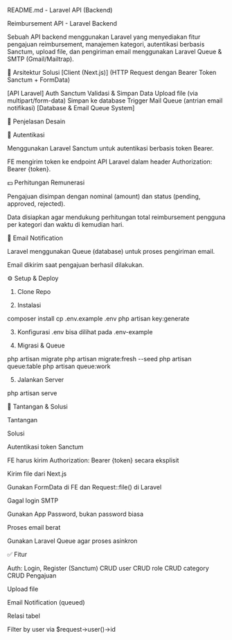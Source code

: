 README.md - Laravel API (Backend)

Reimbursement API - Laravel Backend

Sebuah API backend menggunakan Laravel yang menyediakan fitur pengajuan reimbursement, manajemen kategori, autentikasi berbasis Sanctum, upload file, dan pengiriman email menggunakan Laravel Queue & SMTP (Gmail/Mailtrap).

📌 Arsitektur Solusi
[Client (Next.js)]
(HTTP Request dengan Bearer Token Sanctum + FormData)
     
[API Laravel]
Auth Sanctum
Validasi & Simpan Data
Upload file (via multipart/form-data)
Simpan ke database
Trigger Mail Queue (antrian email notifikasi)
[Database & Email Queue System]

🎨 Penjelasan Desain

🔐 Autentikasi

Menggunakan Laravel Sanctum untuk autentikasi berbasis token Bearer.

FE mengirim token ke endpoint API Laravel dalam header Authorization: Bearer {token}.

💵 Perhitungan Remunerasi

Pengajuan disimpan dengan nominal (amount) dan status (pending, approved, rejected).

Data disiapkan agar mendukung perhitungan total reimbursement pengguna per kategori dan waktu di kemudian hari.

📩 Email Notification

Laravel menggunakan Queue (database) untuk proses pengiriman email.

Email dikirim saat pengajuan berhasil dilakukan.

⚙️ Setup & Deploy

1. Clone Repo

2. Instalasi

composer install
cp .env.example .env
php artisan key:generate

3. Konfigurasi .env
bisa dilihat pada .env-example

4. Migrasi & Queue

php artisan migrate
php artisan migrate:fresh --seed
php artisan queue:table
php artisan queue:work

5. Jalankan Server

php artisan serve

🚧 Tantangan & Solusi

Tantangan

Solusi

Autentikasi token Sanctum

FE harus kirim Authorization: Bearer {token} secara eksplisit

Kirim file dari Next.js

Gunakan FormData di FE dan Request::file() di Laravel

Gagal login SMTP

Gunakan App Password, bukan password biasa

Proses email berat

Gunakan Laravel Queue agar proses asinkron

✅ Fitur

Auth: Login, Register (Sanctum)
CRUD user
CRUD role
CRUD category
CRUD Pengajuan

Upload file

Email Notification (queued)

Relasi tabel

Filter by user via $request->user()->id
